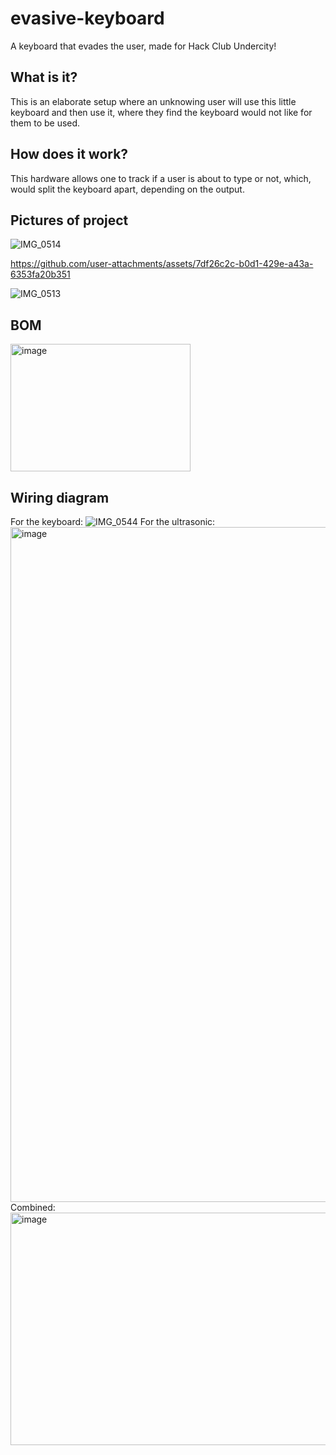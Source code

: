 # evasive-keyboard
A keyboard that evades the user, made for Hack Club Undercity!

## What is it?
This is an elaborate setup where an unknowing user will use this little keyboard and then use it, where they find the keyboard would not like for them to be used.

## How does it work?
This hardware allows one to track if a user is about to type or not, which, would split the keyboard apart, depending on the output. 

## Pictures of project
![IMG_0514](https://github.com/user-attachments/assets/a56feb58-260f-4462-9e8e-ceb6f56e95d7)


https://github.com/user-attachments/assets/7df26c2c-b0d1-429e-a43a-6353fa20b351

![IMG_0513](https://github.com/user-attachments/assets/1c3bdd1f-1c60-4836-88c7-b3f7ae4b4a09)

## BOM
<img width="288" height="204" alt="image" src="https://github.com/user-attachments/assets/88082222-c97f-4b92-9cbf-8bb5e848ff2b" />

## Wiring diagram 
For the keyboard: 
![IMG_0544](https://github.com/user-attachments/assets/2add4ed3-51e1-4cec-bbec-9d80b5904fb0)
For the ultrasonic:
<img width="2262" height="1080" alt="image" src="https://github.com/user-attachments/assets/95eaab50-f652-48cc-97ae-f629a7e2587a" />
Combined:
<img width="1190" height="372" alt="image" src="https://github.com/user-attachments/assets/31dc7e11-0eca-4c90-aa4c-62671c9c449c" />


